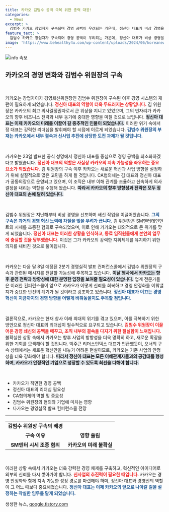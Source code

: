 ```yaml
---
title: 카카오 김범수 공백 극복 위한 총력 대응!
categories:
  - News
excerpt: >
  김범수 카카오 창업자가 구속되며 경영 공백이 우려되는 가운데, 정신아 대표가 비상 경영을 이끌어야 하는 상황에 직면했다. 카카오는 다음 달 8일 중요한 경영 실적 발표를 앞두고 사태 수습에 나설 예정이다.
feature_text: >
  김범수 카카오 창업자가 구속되며 경영 공백이 우려되는 가운데, 정신아 대표가 비상 경영을 이끌어야 하는 상황에 직면했다. 카카오는 다음 달 8일 중요한 경영 실적 발표를 앞두고 사태 수습에 나설 예정이다.
image: 'https://www.behealthy4u.com/wp-content/uploads/2024/06/koreanews.jpg'
---
```


<p><img src="https://www.behealthy4u.com/wp-content/uploads/2024/06/koreanews.jpg" alt="info 속보" /></p>

<h2 data-ke-size="size26">카카오의 경영 변화와 김범수 위원장의 구속</h2>

<p data-ke-size="size16">&nbsp;</p>

<p>카카오는 창업자이자 경영쇄신위원장인 김범수 위원장이 구속된 이후 경영 시스템의 재편이 필요하게 되었습니다. <b><span style="color: #ee2323;">정신아 대표의 역할이 더욱 두드러지는 상황입니다.</span></b> 김 위원장은 카카오의 최고 의사결정권자로서 큰 위상을 지니고 있었으며, 그의 빈자리가 카카오의 향후 비즈니스 전략과 내부 동기에 중대한 영향을 미칠 것으로 보입니다. <b><span style="background-color: #21538527;">정신아 대표는 이제 카카오의 미래를 이끌어 갈 중추적인 인물이 되었습니다.</span></b> 이러한 위기 속에서 정 대표는 강력한 리더십을 발휘해야 할 시점에 이르게 되었습니다. <b><span style="color: #1a5490;">김범수 위원장의 부재는 카카오에서 내부 결속과 신사업 추진에 상당한 도전 과제가 될 것입니다.</span></b></p>

<p data-ke-size="size16">&nbsp;</p>

<p>카카오는 23일 발표한 공식 성명에서 정신아 대표를 중심으로 경영 공백을 최소화하겠다고 밝혔습니다. <b><span style="color: #ee2323;">정신아 대표의 역할은 사실상 카카오의 지속 가능성을 좌우하는 중요 요소가 되었습니다.</span></b> 김 위원장의 구속 이후 카카오는 새로운 혁신과 사업 방향을 설정하기 위해 실질적으로 많은 고민을 하게 될 것입니다. CA협의체는 김 대표와 정신아 대표가 공동의장으로 운영되고 있으며, 이 조직은 내부 이해 관계를 조율하고 신속하게 의사 결정을 내리는 역할을 수행해 왔습니다. <b><span style="background-color: #21538527;">따라서 카카오의 향후 방향성과 전략은 모두 정신아 대표의 손에 달려 있습니다.</span></b> </p>

<p data-ke-size="size16">&nbsp;</p>

<p>김범수 위원장은 지난해부터 비상 경영을 선포하며 쇄신 작업을 이끌어왔습니다. <b><span style="color: #1a5490;">그의 구속은 과거의 경영 혁신 노력에 차질을 빚을 우려가 큽니다.</span></b> 김 위원장은 SM엔터테인먼트의 시세를 조종한 혐의로 구속되었으며, 이로 인해 카카오는 대외적으로 큰 위기를 맞게 되었습니다. <b><span style="color: #ee2323;">정신아 대표는 이러한 상황을 인식하고, 동료 임직원들에게 본연의 업무에 충실할 것을 당부했습니다.</span></b> 이것은 그가 카카오의 강력한 지휘체계를 유지하기 위한 의지를 내비친 것으로 풀이됩니다.</p>

<p data-ke-size="size16">&nbsp;</p>

<p>카카오는 다음 달 8일 예정된 2분기 경영실적 발표 컨퍼런스콜에서 김범수 위원장의 구속과 관련된 메시지를 전달할 가능성에 주목하고 있습니다. <b><span style="background-color: #21538527;">이날 행사에서 카카오는 향후 운영 전략과 방향성에 대한 분명한 입장을 보여줄 필요성이 있습니다.</span></b> 업계 전문가들은 이러한 컨퍼런스콜이 앞으로 카카오가 어떻게 신뢰를 회복하고 경영 안정화를 이뤄낼지가 중요한 반전의 계기가 될 것이라고 강조하고 있습니다. <b><span style="color: #1a5490;">정신아 대표가 이끄는 경영 혁신이 지금까지의 경영 방향을 어떻게 바꿔놓을지도 주목할 점입니다.</span></b></p>

<p data-ke-size="size16">&nbsp;</p>

<p>결론적으로, 카카오는 현재 창사 이래 최대의 위기를 겪고 있으며, 이를 극복하기 위한 방안으로 정신아 대표의 리더십이 필수적으로 요구되고 있습니다. <b><span style="color: #ee2323;">김범수 위원장이 이끌어온 경영 쇄신의 공백을 메꾸고, 조직 내부의 결속을 다지기 위한 절실함이 느껴집니다.</span></b> 불확실한 상황 속에서 카카오는 향후 사업의 방향성을 더욱 명확히 하고, 새로운 확장을 위한 기회를 모색해야 할 것입니다. 박주근 리더스인덱스 대표가 언급했듯이, 오너의 구속 상태에서는 새로운 혁신안을 내놓기 어려운 현실이므로, 카카오는 기존 사업의 안정성을 더욱 강화해야 합니다. <b><span style="background-color: #21538527;">따라서 정신아 대표는 모든 이해관계자들과의 공감대를 형성하며, 카카오가 안정적인 기업으로 성장할 수 있도록 최선을 다해야 합니다.</span></b></p>

<p data-ke-size="size16">&nbsp;</p>

<ul>
    <li>카카오가 직면한 경영 공백</li>
    <li>정신아 대표의 리더십 필요성</li>
    <li>CA협의체의 역할 및 중요성</li>
    <li>김범수 위원장의 혐의와 기업에 미치는 영향</li>
    <li>다가오는 경영실적 발표 컨퍼런스콜 전망</li>
</ul>

<hr>

<table>
    <tr>
        <td style="text-align: center; height: 17px;"><b>김범수 위원장 구속의 배경</b></td>
    </tr>
    <tr>
        <td style="text-align: center; height: 17px;"><b>구속 이유</b></td>
        <td style="text-align: center; height: 17px;"><b>영향 쏠림</b></td>
    </tr>
    <tr>
        <td style="text-align: center; height: 17px;"><b>SM엔터 시세 조종 혐의</b></td>
        <td style="text-align: center; height: 17px;"><b>카카오의 미래 불확실</b></td>
    </tr>
</table>

<p data-ke-size="size16">&nbsp;</p> 

<p>이러한 상황 속에서 카카오는 더욱 강력한 경영 체제를 구축하고, 혁신적인 아이디어로 외부의 신뢰를 다시 쌓아가야 합니다. <b><span style="color: #ee2323;">신사업의 추진력이 필요한 때입니다.</span></b> 카카오는 경영 안정화와 함께 지속 가능한 성장 경로를 마련해야 하며, 정신아 대표와 경영진의 역할이 그 어느 때보다 중요해졌습니다. <b><span style="color: #1a5490;">정신아 대표는 이제 카카오의 앞으로 나아갈 길을 설정하는 착실한 임무를 맡게 되었습니다.</span></b></p>
생생한 뉴스, <a href="https://qoogle.tistory.com" rel="dofollow">qoogle.tistory.com</a>


